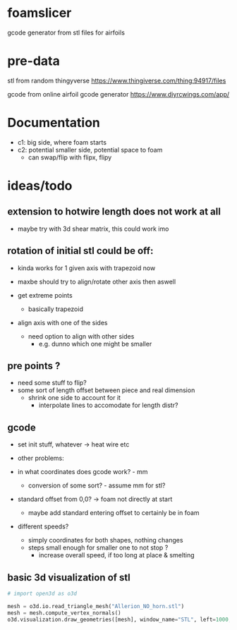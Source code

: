 # foamslicer
gcode generator from stl files for airfoils

# pre-data
stl from random thingyverse
https://www.thingiverse.com/thing:94917/files

gcode from online airfoil gcode generator
https://www.diyrcwings.com/app/

# Documentation
* c1: big side, where foam starts
* c2: potential smaller side, potential space to foam
    * can swap/flip with flipx, flipy


# ideas/todo
## extension to hotwire length does not work at all
* maybe try with 3d shear matrix, this could work imo

## rotation of initial stl could be off:
* kinda works for 1 given axis with trapezoid now
* maxbe should try to align/rotate other axis then aswell

* get extreme points
    * basically trapezoid
* align axis with one of the sides
    * need option to align with other sides
        * e.g. dunno which one might be smaller


## pre points ?
* need some stuff to flip?
* some sort of length offset between piece and real dimension
    * shrink one side to account for it
        * interpolate lines to accomodate for length distr?

## gcode
* set init stuff, whatever -> heat wire etc

* other problems:
* in what coordinates does gcode work? - mm
    * conversion of some sort? - assume mm for stl?
* standard offset from 0,0? -> foam not directly at start
    * maybe add standard entering offset to certainly be in foam

* different speeds?
    * simply coordinates for both shapes, nothing changes
    * steps small enough for smaller one to not stop ?
        * increase overall speed, if too long at place & smelting


## basic 3d visualization of stl
```python
# import open3d as o3d

mesh = o3d.io.read_triangle_mesh("Allerion_NO_horn.stl")
mesh = mesh.compute_vertex_normals()
o3d.visualization.draw_geometries([mesh], window_name="STL", left=1000, top=200, width=800, height=650)
```